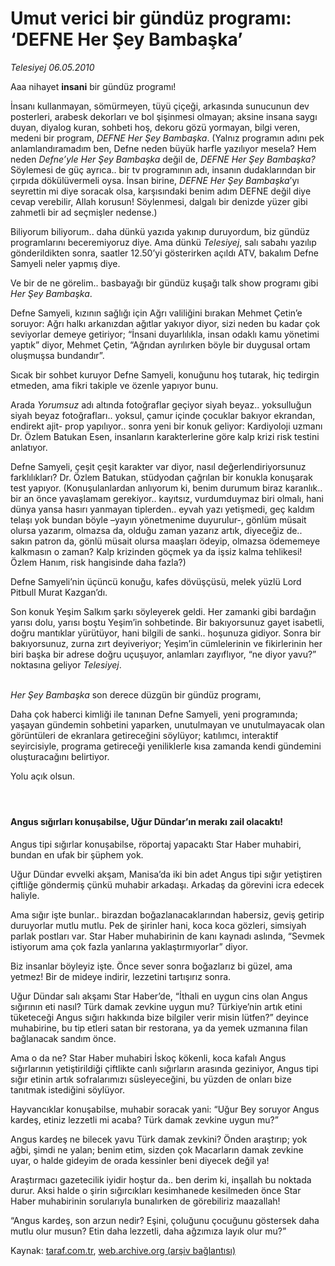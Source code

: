 # Umut verici bir gündüz programı: ‘DEFNE Her Şey Bambaşka’

*Telesiyej  06.05.2010*

<div class="yazi"><p>Aaa nihayet <b>insani</b> bir gündüz programı! </p>
<p>İnsanı kullanmayan, sömürmeyen, tüyü çiçeği, arkasında sunucunun dev posterleri, arabesk dekorları ve bol şişinmesi olmayan; aksine insana saygı duyan, diyalog kuran, sohbeti hoş, dekoru gözü yormayan, bilgi veren, medeni bir program, <i>DEFNE Her Şey Bambaşka</i>. (Yalnız programın adını pek anlamlandıramadım ben, Defne neden büyük harfle yazılıyor mesela? Hem neden <i>Defne’yle Her Şey Bambaşka </i>değil de, <i>DEFNE Her Şey Bambaşka?</i> Söylemesi de güç ayrıca.. bir tv programının adı, insanın dudaklarından bir çırpıda dökülüvermeli oysa. İnsan birine, <i>DEFNE Her Şey Bambaşka</i>’yı seyrettin mi diye soracak olsa, karşısındaki benim adım DEFNE değil diye cevap verebilir, Allah korusun! Söylenmesi, dalgalı bir denizde yüzer gibi zahmetli bir ad seçmişler nedense.)</p>
<p>Biliyorum biliyorum.. daha dünkü yazıda yakınıp duruyordum, biz gündüz programlarını beceremiyoruz diye. Ama dünkü <i>Telesiyej</i>, salı sabahı yazılıp gönderildikten sonra, saatler 12.50’yi gösterirken açıldı ATV, bakalım Defne Samyeli neler yapmış diye.</p>
<p>Ve bir de ne görelim.. basbayağı bir gündüz kuşağı talk show programı gibi<i> Her Şey Bambaşka</i>.</p>
<p>Defne Samyeli, kızının sağlığı için Ağrı valiliğini bırakan Mehmet Çetin’e soruyor: Ağrı halkı arkanızdan ağıtlar yakıyor diyor, sizi neden bu kadar çok seviyorlar demeye getiriyor; “İnsani duyarlılıkla, insan odaklı kamu yönetimi yaptık” diyor, Mehmet Çetin, “Ağrıdan ayrılırken böyle bir duygusal ortam oluşmuşsa bundandır”.</p>
<p>Sıcak bir sohbet kuruyor Defne Samyeli, konuğunu hoş tutarak, hiç tedirgin etmeden, ama fikri takiple ve özenle yapıyor bunu. </p>
<p>Arada <i>Yorumsuz</i> adı altında fotoğraflar geçiyor siyah beyaz.. yoksulluğun siyah beyaz fotoğrafları.. yoksul, çamur içinde çocuklar bakıyor ekrandan, endirekt ajit- prop yapılıyor.. sonra yeni bir konuk geliyor: Kardiyoloji uzmanı Dr. Özlem Batukan Esen, insanların karakterlerine göre kalp krizi risk testini anlatıyor.</p>
<p>Defne Samyeli, çeşit çeşit karakter var diyor, nasıl değerlendiriyorsunuz farklılıkları? Dr. Özlem Batukan, stüdyodan çağrılan bir konukla konuşarak test yapıyor. (Konuşulanlardan anlıyorum ki, benim durumum biraz karanlık.. bir an önce yavaşlamam gerekiyor.. kayıtsız, vurdumduymaz biri olmalı, hani dünya yansa hasırı yanmayan tiplerden.. eyvah yazı yetişmedi, geç kaldım telaşı yok bundan böyle –yayın yönetmenime duyurulur-, gönlüm müsait olursa yazarım, olmazsa da, olduğu zaman yazarız artık, diyeceğiz de.. sakın patron da, gönlü müsait olursa maaşları ödeyip, olmazsa ödememeye kalkmasın o zaman? Kalp krizinden göçmek ya da işsiz kalma tehlikesi! Özlem Hanım, risk hangisinde daha fazla?)</p>
<p>Defne Samyeli’nin üçüncü konuğu, kafes dövüşçüsü, melek yüzlü Lord Pitbull Murat Kazgan’dı.</p>
<p>Son konuk Yeşim Salkım şarkı söyleyerek geldi. Her zamanki gibi bardağın yarısı dolu, yarısı boştu Yeşim’in sohbetinde. Bir bakıyorsunuz gayet isabetli, doğru mantıklar yürütüyor, hani bilgili de sanki.. hoşunuza gidiyor. Sonra bir bakıyorsunuz, zurna zırt deyiveriyor; Yeşim’in cümlelerinin ve fikirlerinin her biri başka bir adrese doğru uçuşuyor, anlamları zayıflıyor, “ne diyor yavu?” noktasına geliyor <i>Telesiyej</i>.</p>
<p><i><br/>Her Şey Bambaşka</i> son derece düzgün bir gündüz programı,</p>
<p>Daha çok haberci kimliği ile tanınan Defne Samyeli, yeni programında; yaşayan gündemin sohbetini yaparken, unutulmayan ve unutulmayacak olan görüntüleri de ekranlara getireceğini söylüyor; katılımcı, interaktif seyircisiyle, programa getireceği yeniliklerle kısa zamanda kendi gündemini oluşturacağını belirtiyor. </p>
<p>Yolu açık olsun.</p>
<p> <b><b></b></b></p>
<h4> </h4>
<h4>Angus sığırları konuşabilse, Uğur Dündar’ın merakı zail olacaktı!</h4>
<p>Angus tipi sığırlar konuşabilse, röportaj yapacaktı Star Haber muhabiri, bundan en ufak bir şüphem yok. </p>
<p>Uğur Dündar evvelki akşam, Manisa’da iki bin adet Angus tipi sığır yetiştiren çiftliğe göndermiş çünkü muhabir arkadaşı. Arkadaş da görevini icra edecek haliyle.</p>
<p>Ama sığır işte bunlar.. birazdan boğazlanacaklarından habersiz, geviş getirip duruyorlar mutlu mutlu. Pek de şirinler hani, koca koca gözleri, simsiyah parlak postları var. Star Haber muhabirinin de kanı kaynadı aslında, “Sevmek istiyorum ama çok fazla yanlarına yaklaştırmıyorlar” diyor.</p>
<p>Biz insanlar böyleyiz işte. Önce sever sonra boğazlarız bi güzel, ama yetmez! Bir de mideye indirir, lezzetini tartışırız sonra.</p>
<p>Uğur Dündar salı akşamı Star Haber’de, “İthali en uygun cins olan Angus sığırının eti nasıl? Türk damak zevkine uygun mu? Türkiye’nin artık etini tüketeceği Angus sığırı hakkında bize bilgiler verir misin lütfen?” deyince muhabirine, bu tip etleri satan bir restorana, ya da yemek uzmanına filan bağlanacak sandım önce.</p>
<p>Ama o da ne? Star Haber muhabiri İskoç kökenli, koca kafalı Angus sığırlarının yetiştirildiği çiftlikte canlı sığırların arasında geziniyor, Angus tipi sığır etinin artık sofralarımızı süsleyeceğini, bu yüzden de onları bize tanıtmak istediğini söylüyor. </p>
<p>Hayvancıklar konuşabilse, muhabir soracak yani: “Uğur Bey soruyor Angus kardeş, etiniz lezzetli mi acaba? Türk damak zevkine uygun mu?”</p>
<p>Angus kardeş ne bilecek yavu Türk damak zevkini? Önden araştırıp; yok ağbi, şimdi ne yalan; benim etim, sizden çok Macarların damak zevkine uyar, o halde gideyim de orada kessinler beni diyecek değil ya!</p>
<p>Araştırmacı gazetecilik iyidir hoştur da.. ben derim ki, inşallah bu noktada durur. Aksi halde o şirin sığırcıkları kesimhanede kesilmeden önce Star Haber muhabirinin sorularıyla bunalırken de görebiliriz maazallah! </p>
<p>“Angus kardeş, son arzun nedir? Eşini, çoluğunu çocuğunu göstersek daha mutlu olur musun? Etin daha lezzetli, daha ağzımıza layık olur mu?”</p></div>

Kaynak: [taraf.com.tr](http://www.taraf.com.tr:80/telesiyej/makale-umut-verici-bir-gunduz-programi-defne-her-sey.htm), [web.archive.org (arşiv bağlantısı)](http://web.archive.org/web/20100509015015/http://www.taraf.com.tr:80/telesiyej/makale-umut-verici-bir-gunduz-programi-defne-her-sey.htm)
